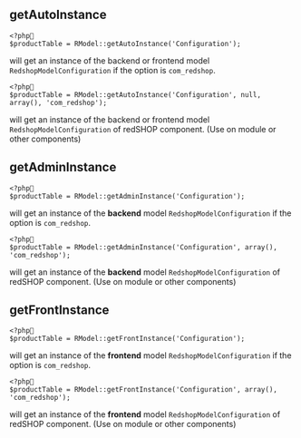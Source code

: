 ## getAutoInstance

```
<?php
$productTable = RModel::getAutoInstance('Configuration');
```

will get an instance of the backend or frontend model `RedshopModelConfiguration` if the option is `com_redshop`.

```
<?php
$productTable = RModel::getAutoInstance('Configuration', null, array(), 'com_redshop');
```

will get an instance of the backend or frontend model `RedshopModelConfiguration` of redSHOP component. (Use on module or other components)

## getAdminInstance

```
<?php
$productTable = RModel::getAdminInstance('Configuration');
```

will get an instance of the **backend** model `RedshopModelConfiguration` if the option is `com_redshop`.

```
<?php
$productTable = RModel::getAdminInstance('Configuration', array(), 'com_redshop');
```

will get an instance of the **backend** model `RedshopModelConfiguration` of redSHOP component. (Use on module or other components)

## getFrontInstance

```
<?php
$productTable = RModel::getFrontInstance('Configuration');
```

will get an instance of the **frontend** model `RedshopModelConfiguration` if the option is `com_redshop`.

```
<?php
$productTable = RModel::getFrontInstance('Configuration', array(), 'com_redshop');
```

will get an instance of the **frontend** model `RedshopModelConfiguration` of redSHOP component. (Use on module or other components)